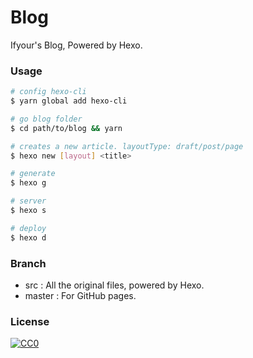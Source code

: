 # Blog

Ifyour's Blog, Powered by Hexo.

### Usage

```bash
# config hexo-cli
$ yarn global add hexo-cli

# go blog folder
$ cd path/to/blog && yarn

# creates a new article. layoutType: draft/post/page
$ hexo new [layout] <title>

# generate
$ hexo g

# server
$ hexo s

# deploy
$ hexo d
```

### Branch
- src : All the original files, powered by Hexo.
- master : For GitHub pages.

### License
[![CC0](https://i.creativecommons.org/p/zero/1.0/88x31.png)](https://creativecommons.org/publicdomain/zero/1.0/)
